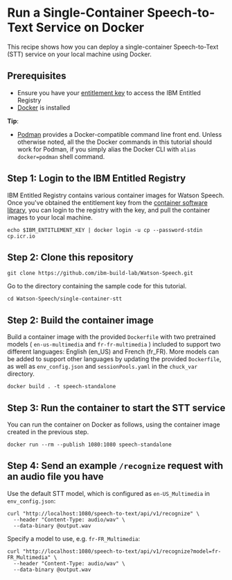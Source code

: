 # Run a Single-Container Speech-to-Text Service on Docker
This recipe shows how you can deploy a single-container Speech-to-Text (STT) service on your local machine using Docker. 

## Prerequisites
- Ensure you have your [entitlement key](https://myibm.ibm.com/products-services/containerlibrary) to access the IBM Entitled Registry
- [Docker](https://docs.docker.com/get-docker/) is installed

**Tip**:
- [Podman](https://podman.io/getting-started/installation) provides a Docker-compatible command line front end. Unless otherwise noted, all the the Docker commands in this tutorial should work for Podman, if you simply alias the Docker CLI with `alias docker=podman` shell command.


## Step 1: Login to the IBM Entitled Registry
IBM Entitled Registry contains various container images for Watson Speech. Once you've obtained the entitlement key from the [container software library](https://myibm.ibm.com/products-services/containerlibrary), you can login to the registry with the key, and pull the container images to your local machine.
```
echo $IBM_ENTITLEMENT_KEY | docker login -u cp --password-stdin cp.icr.io
```

## Step 2: Clone this repository

```
git clone https://github.com/ibm-build-lab/Watson-Speech.git
```
Go to the directory containing the sample code for this tutorial.
```
cd Watson-Speech/single-container-stt
```

## Step 2: Build the container image
Build a container image with the provided `Dockerfile` with two pretrained models ( `en-us-multimedia` and `fr-fr-multimedia` ) included to support two different languages: English (en_US) and French (fr_FR). More models can be added to support other languages by updating the provided `Dockerfile`, as well as `env_config.json` and `sessionPools.yaml` in the `chuck_var` directory.
```
docker build . -t speech-standalone
```


## Step 3: Run the container to start the STT service
You can run the container on Docker as follows, using the container image created in the previous step.
```
docker run --rm --publish 1080:1080 speech-standalone
```


## Step 4: Send an example `/recognize` request with an audio file you have
Use the default STT model, which is configured as `en-US_Multimedia` in `env_config.json`:
```
curl "http://localhost:1080/speech-to-text/api/v1/recognize" \
  --header "Content-Type: audio/wav" \
  --data-binary @output.wav
```
Specify a model to use, e.g. `fr-FR_Multimedia`:
```
curl "http://localhost:1080/speech-to-text/api/v1/recognize?model=fr-FR_Multimedia" \
  --header "Content-Type: audio/wav" \
  --data-binary @output.wav
```

